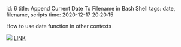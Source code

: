 id: 6
title: Append Current Date To Filename in Bash Shell
tags: date, filename, scripts
time: 2020-12-17 20:20:15

How to use date function in other contexts

![](http://localhost/bkmks_fotos/pics/137)
[LINK](https://www.cyberciti.biz/faq/unix-linux-appleosx-bsd-shell-appending-date-to-filename/)